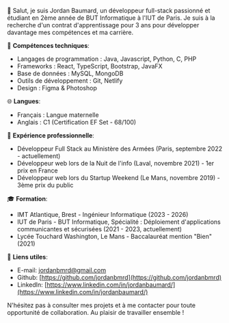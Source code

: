 👋 Salut, je suis Jordan Baumard, un développeur full-stack passionné et étudiant en 2ème année de BUT Informatique à l'IUT de Paris. Je suis à la recherche d'un contrat d'apprentissage pour 3 ans pour développer davantage mes compétences et ma carrière.

🚀 **Compétences techniques**:
- Langages de programmation : Java, Javascript, Python, C, PHP
- Frameworks : React, TypeScript, Bootstrap, JavaFX
- Base de données : MySQL, MongoDB
- Outils de développement : Git, Netlify
- Design : Figma & Photoshop

🌐 **Langues**:
- Français : Langue maternelle
- Anglais : C1 (Certification EF Set - 68/100)

💼 **Expérience professionnelle**:
- Développeur Full Stack au Ministère des Armées (Paris, septembre 2022 - actuellement)
- Développeur web lors de la Nuit de l'info (Laval, novembre 2021) - 1er prix en France
- Développeur web lors du Startup Weekend (Le Mans, novembre 2019) - 3ème prix du public

🎓 **Formation**:
- IMT Atlantique, Brest - Ingénieur Informatique (2023 - 2026)
- IUT de Paris - BUT Informatique, Spécialité : Déploiement d'applications communicantes et sécurisées (2021 - 2023, actuellement)
- Lycée Touchard Washington, Le Mans - Baccalauréat mention "Bien" (2021)

🔗 **Liens utiles**:
- E-mail: jordanbmrd@gmail.com
- Github: [https://github.com/jordanbmrd](https://github.com/jordanbmrd)
- LinkedIn: [https://www.linkedin.com/in/jordanbaumard/](https://www.linkedin.com/in/jordanbaumard/)

N'hésitez pas à consulter mes projets et à me contacter pour toute opportunité de collaboration. Au plaisir de travailler ensemble !
